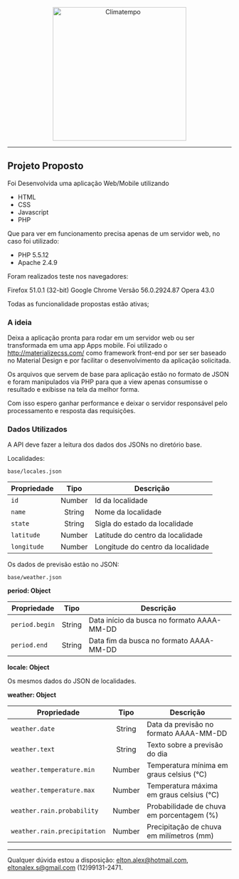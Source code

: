<p align="center">
  <a href="http://www.climatempo.com.br">
      <img src="http://i.imgur.com/Q9lCAMF.png" alt="Climatempo" width="300px"/>
  </a>
</p>

___


## Projeto Proposto

Foi Desenvolvida uma aplicação Web/Mobile utilizando 

- HTML
- CSS
- Javascript
- PHP

Que para ver em funcionamento precisa apenas de um servidor web, no caso foi utilizado:

- PHP 5.5.12
- Apache 2.4.9

Foram realizados teste nos navegadores:

Firefox 51.0.1 (32-bit)
Google Chrome Versão 56.0.2924.87
Opera 43.0

Todas as funcionalidade propostas estão ativas;


### A ideia
Deixa a aplicação pronta para rodar em um servidor web  ou ser transformada em uma app Apps mobile.
Foi utilizado o http://materializecss.com/ como framework front-end por ser ser baseado no Material Design e
por facilitar o desenvolvimento da aplicação solicitada.

Os arquivos que servem de base para aplicação estão no formato de JSON e foram manipulados via PHP para que a view
apenas consumisse o resultado  e exibisse na tela da melhor forma.

Com isso espero ganhar performance e deixar o servidor responsável pelo processamento e resposta das requisições.

### Dados Utilizados

A API deve fazer a leitura dos dados dos JSONs no diretório base.
 
Localidades:
    
    base/locales.json
 
| Propriedade   | Tipo   | Descrição                           |
| ------------- |:------:| ------------------------------------|
| `id`          | Number | Id da localidade                    |
| `name`        | String | Nome da localidade                  |
| `state`       | String | Sigla do estado da localidade       |
| `latitude`    | Number | Latitude do centro da localidade    |
| `longitude`   | Number | Longitude do centro da localidade   |
 
 
Os dados de previsão estão no JSON:
 
    base/weather.json
    
**period: Object**
 
| Propriedade        | Tipo   | Descrição                                  |
| ------------------ |:------:| -------------------------------------------|
| `period.begin`     | String | Data início da busca no formato AAAA-MM-DD |
| `period.end `      | String | Data fim  da busca no formato AAAA-MM-DD   |

**locale: Object**
 
Os mesmos dados do JSON de localidades.
 
**weather: Object**
 
| Propriedade                     | Tipo   | Descrição                                  |
| ------------------------------- |:------:| -------------------------------------------|
| `weather.date`                  | String | Data da previsão no formato AAAA-MM-DD     |
| `weather.text`                  | String | Texto sobre a previsão do dia              |
| `weather.temperature.min`       | Number | Temperatura mínima em graus celsius (°C)   |
| `weather.temperature.max`       | Number | Temperatura máxima em graus celsius (°C)   |
| `weather.rain.probability`      | Number | Probabilidade de chuva em porcentagem (%)  |
| `weather.rain.precipitation`    | Number | Precipitação de chuva em milímetros (mm)   |

___


Qualquer dúvida estou a disposição: elton.alex@hotmail.com, eltonalex.s@gmail.com (12)99131-2471.